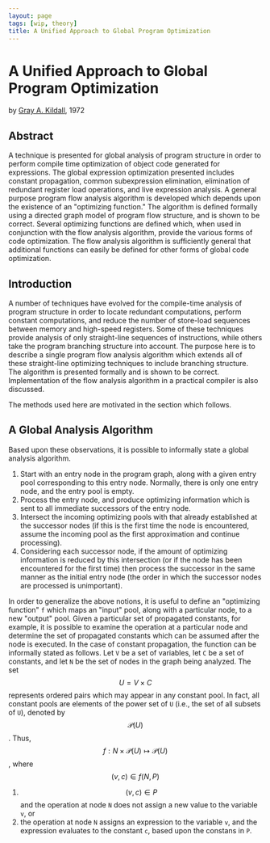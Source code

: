 ```yaml
---
layout: page
tags: [wip, theory]
title: A Unified Approach to Global Program Optimization
---
```


# A Unified Approach to Global Program Optimization

 by [Gray
 A. Kildall](http://static.aminer.org/pdf/PDF/000/546/451/a_unified_approach_to_global_program_optimization.pdf),
 1972

## Abstract

 A technique is presented for global analysis of program structure in
 order to perform compile time optimization of object code generated
 for expressions. The global expression optimization presented
 includes constant propagation, common subexpression elimination,
 elimination of redundant register load operations, and live
 expression analysis. A general purpose program flow analysis
 algorithm is developed which depends upon the existence of an
 "optimizing function." The algorithm is defined formally using a
 directed graph model of program flow structure, and is shown to be
 correct. Several optimizing functions are defined which, when used in
 conjunction with the flow analysis algorithm, provide the various
 forms of code optimization. The flow analysis algorithm is
 sufficiently general that additional functions can easily be defined
 for other forms of global code optimization.

## Introduction

 A number of techniques have evolved for the compile-time analysis of
 program structure in order to locate redundant computations, perform
 constant computations, and reduce the number of store-load sequences
 between memory and high-speed registers. Some of these techniques
 provide analysis of only straight-line sequences of instructions,
 while others take the program branching structure into account. The
 purpose here is to describe a single program flow analysis algorithm
 which extends all of these straight-line optimizing techniques to
 include branching structure. The algorithm is presented formally and
 is shown to be correct. Implementation of the flow analysis algorithm
 in a practical compiler is also discussed.

 The methods used here are motivated in the section which follows.

## A Global Analysis Algorithm

 Based upon these observations, it is possible to informally state a
 global analysis algorithm.

 1. Start with an entry node in the program graph, along with a given
    entry pool corresponding to this entry node. Normally, there is
    only one entry node, and the entry pool is empty.
 2. Process the entry node, and produce optimizing information which
    is sent to all immediate successors of the entry node.
 3. Intersect the incoming optimizing pools with that already
    established at the successor nodes (if this is the first time the
    node is encountered, assume the incoming pool as the first
    approximation and continue processing).
 4. Considering each successor node, if the amount of optimizing
    information is reduced by this intersection (or if the node has
    been encountered for the first time) then process the successor in
    the same manner as the initial entry node (the order in which the
    successor nodes are processed is unimportant).

 In order to generalize the above notions, it is useful to define an
 "optimizing function" `f` which maps an "input" pool, along with a
 particular node, to a new "output" pool. Given a particular set of
 propagated constants, for example, it is possible to examine the
 operation at a particular node and determine the set of propagated
 constants which can be assumed after the node is executed. In the
 case of constant propagation, the function can be informally stated
 as follows. Let `V` be a set of variables, let `C` be a set of
 constants, and let `N` be the set of nodes in the graph being
 analyzed. The set $$ U = V \times C $$ represents ordered pairs which
 may appear in any constant pool. In fact, all constant pools are
 elements of the power set of `U` (i.e., the set of all subsets of
 `U`), denoted by $$ \mathcal{P}(U) $$. Thus, $$ f: N \times
 \mathcal{P}(U) \mapsto \mathcal{P}(U) $$, where $$ (v, c) \in f(N, P)
 $$

 1. $$ (v, c) \in P $$ and the operation at node `N` does not assign a
    new value to the variable `v`, or
 2. the operation at node `N` assigns an expression to the variable
    `v`, and the expression evaluates to the constant `c`, based upon
    the constans in `P`.
